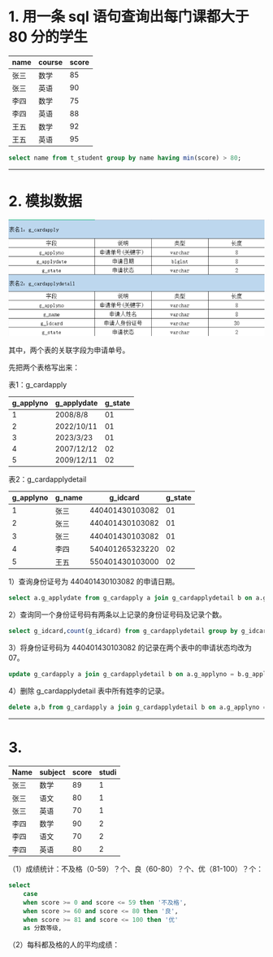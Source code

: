 
# 1. 用一条 sql 语句查询出每门课都大于 80 分的学生

| name | course | score |
| ---- | ------ | ----- |
| 张三   | 数学     | 85    |
| 张三   | 英语     | 90    |
| 李四   | 数学     | 75    |
| 李四   | 英语     | 88    |
| 王五   | 数学     | 92    |
| 王五   | 英语     | 95    |


```sql
select name from t_student group by name having min(score) > 80;
```

****
# 2. 模拟数据

![](images/企业真题/file-20250521134216.png)

其中，两个表的关联字段为申请单号。

先把两个表格写出来：

表1：g_cardapply

| g_applyno | g_applydate | g_state |
| --------- | ----------- | ------- |
| 1         | 2008/8/8    | 01      |
| 2         | 2022/10/11  | 01      |
| 3         | 2023/3/23   | 01      |
| 4         | 2007/12/12  | 02      |
| 5         | 2009/12/11  | 02      |

表2：g_cardapplydetail

| g_applyno | g_name | g_idcard        | g_state |
| --------- | ------ | --------------- | ------- |
| 1         | 张三     | 440401430103082 | 01      |
| 2         | 张三     | 440401430103082 | 01      |
| 3         | 张三     | 440401430103082 | 01      |
| 4         | 李四     | 540401265323220 | 02      |
| 5         | 王五     | 550401430103000 | 02      |

1）查询身份证号为 440401430103082 的申请日期。 

```sql
select a.g_applydate from g_cardapply a join g_cardapplydetail b on a.g_applyno = b.g_applyno where b.g_idcard = `440401430103082`
```

2）查询同一个身份证号码有两条以上记录的身份证号码及记录个数。 

```sql
select g_idcard,count(g_idcard) from g_cardapplydetail group by g_idcard having count(g_idcard) > 2;
```

3）将身份证号码为 440401430103082 的记录在两个表中的申请状态均改为 07。 

```sql
update g_cardapply a join g_cardapplydetail b on a.g_applyno = b.g_applyno and a.g_idcard = 440401430103082 set a.g_state = 07,b.g_state = 07;
```

4）删除 g_cardapplydetail 表中所有姓李的记录。

```sql
delete a,b from g_cardapply a join g_cardapplydetail b on a.g_applyno = b.g_applyno where b.g_name like '李%';
```

****
# 3. 

| Name | subject | score | studi |
| ---- | ------- | ----- | ----- |
| 张三   | 数学      | 89    | 1     |
| 张三   | 语文      | 80    | 1     |
| 张三   | 英语      | 70    | 1     |
| 李四   | 数学      | 90    | 2     |
| 李四   | 语文      | 70    | 2     |
| 李四   | 英语      | 80    | 2     |

（1）成绩统计：不及格（0-59）？个、良（60-80）？个、优（81-100）？个：

```sql
select 
	case 
	when score >= 0 and score <= 59 then '不及格',
	when score >= 60 and score <= 80 then '良',
	when score >= 81 and score <= 100 then '优'
	as 分数等级, 
```

（2）每科都及格的人的平均成绩：




